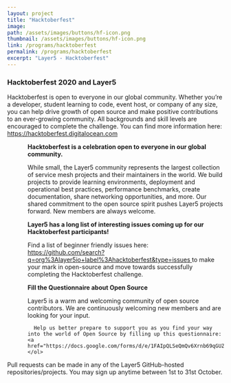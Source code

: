 ```yaml
---
layout: project
title: "Hacktoberfest"
image:
path: /assets/images/buttons/hf-icon.png
thumbnail: /assets/images/buttons/hf-icon.png
link: /programs/hacktoberfest
permalink: /programs/hacktoberfest
excerpt: "Layer5 - Hacktoberfest"
---
```

<style>
  div.gsoc {
    margin-left: 15px;
  }

  li.gsoc {
    margin-left: 15px;
  }
</style>
<div style="z-index: 20;">
  <h3 class="black-text">Hacktoberfest 2020 and Layer5</h3>
  Hacktoberfest is open to everyone in our global community. Whether you’re a developer, student learning to code, event host, or company of any size, you can help drive growth of open source and make positive contributions to an ever-growing community. All backgrounds and skill levels are encouraged to complete the challenge. You can find more information here: <a href="https://hacktoberfest.digitalocean.com">https://hacktoberfest.digitalocean.com</a>
 <ul>
    <ol>
      <b> Hacktoberfest is a celebration open to everyone in our global community.</b>
    </ol>
    <ol>
      While small, the Layer5 community represents the largest collection of
      service mesh projects and their maintainers in the world. We build
      projects to provide learning environments, deployment and operational best
      practices, performance benchmarks, create documentation, share networking
      opportunities, and more. Our shared commitment to the open source spirit
      pushes Layer5 projects forward. New members are always welcome.
    </ol>
    <ol>
      <b> Layer5 has a long list of interesting issues coming up for our Hacktoberfest participants! </b>
    </ol>
    <ol>
      Find a list of beginner friendly issues here: <a href="https://github.com/search?q=org%3Alayer5io+label%3Ahacktoberfest&type=issues"> https://github.com/search?q=org%3Alayer5io+label%3Ahacktoberfest&type=issues </a> to make your mark in open-source and move towards successfully completing the Hacktoberfest challenge.
    </ol>
    <ol>
      <b> Fill the Questionnaire about Open Source </b>
    </ol>
    <ol>
      Layer5 is a warm and welcoming community of open source contributors. We are continuously welcoming new members and are looking for your input. 

      Help us better prepare to support you as you find your way into the world of Open Source by filling up this questionnaire: <a href="https://docs.google.com/forms/d/e/1FAIpQLSeQmQv6Xrnb69qGUZjHcw6i92jNDXir6WN6sRAHDNRtKUzBUg/viewform">https://docs.google.com/forms/d/e/1FAIpQLSeQmQv6Xrnb69qGUZjHcw6i92jNDXir6WN6sRAHDNRtKUzBUg/viewform</a>
    </ol>
  </ul>
Pull requests can be made in any of the Layer5 GitHub-hosted repositories/projects.
You may sign up anytime between 1st to 31st October.
</div>
